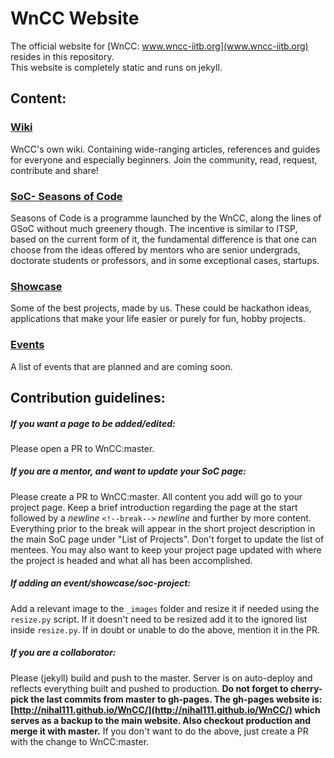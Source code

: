 # WnCC Website

The official website for [WnCC: www.wncc-iitb.org](www.wncc-iitb.org) resides in this repository.  
This website is completely static and runs on jekyll.

## Content: 

### [Wiki](http://wncc-iitb.org/wiki/)  
WnCC's own wiki. Containing wide-ranging articles, references and guides for everyone and especially beginners. Join the community, read, request, contribute and share!

### [SoC- Seasons of Code](http://wncc-iitb.org/soc/)  
Seasons of Code is a programme launched by the WnCC, along the lines of GSoC without much greenery though. The incentive is similar to ITSP, based on the current form of it, the fundamental difference is that one can choose from the ideas offered by mentors who are senior undergrads, doctorate students or professors, and in some exceptional cases, startups.

### [Showcase](http://wncc-iitb.org/showcase/)  
Some of the best projects, made by us. These could be hackathon ideas, applications that make your life easier or purely for fun, hobby projects.

### [Events](http://wncc-iitb.org/events/)  
A list of events that are planned and are coming soon.

## Contribution guidelines:

##### If you want a page to be added/edited: 
Please open a PR to WnCC:master.

##### If you are a mentor, and want to update your SoC page:
Please create a PR to WnCC:master. All content you add will go to your project page. Keep a brief introduction regarding the page at the start followed by a *newline* `<!--break-->` *newline* and further by more content. Everything prior to the break will appear in the short project description in the main SoC page under "List of Projects". Don't forget to update the list of mentees. You may also want to keep your project page updated with where the project is headed and what all has been accomplished.

##### If adding an event/showcase/soc-project:
Add a relevant image to the `_images` folder and resize it if needed using the `resize.py` script. If it doesn't need to be resized add it to the ignored list inside `resize.py`. If in doubt or unable to do the above, mention it in the PR.

##### If you are a collaborator:
Please (jekyll) build and push to the master. Server is on auto-deploy and reflects everything built and pushed to production. **Do not forget to cherry-pick the last commits from master to gh-pages. The gh-pages website is: [http://nihal111.github.io/WnCC/](http://nihal111.github.io/WnCC/) which serves as a backup to the main website. Also checkout production and merge it with master.** If you don't want to do the above, just create a PR with the change to WnCC:master.
